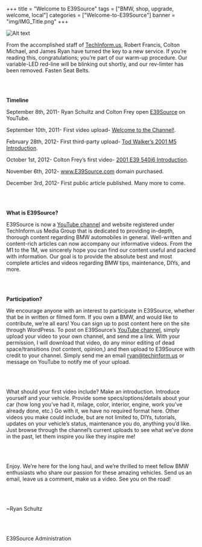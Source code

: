 +++
title = "Welcome to E39Source"
tags = ["BMW, shop, upgrade, welcome, local"]
categories = ["Welcome-to-E39Source"]
banner = "img/IMG_Title.png"
+++

![Alt text](https://e39source.com/wp-content/uploads/2012/12/Title.png)

From the accomplished staff of [TechInform.us](http://www.techinform.us/), Robert Francis, Colton Michael, and James Ryan have turned the key to a new service.  If you’re reading this, congratulations; you’re part of our warm-up procedure.  Our variable-LED red-line will be blinking out shortly, and our rev-limter has been removed.  Fasten Seat Belts.

&nbsp;<br/><br/>

**Timeline**

September 8th, 2011-      Ryan Schultz and Colton Frey open [E39Source](http://www.youtube.com/e39source) on YouTube.

September 10th, 2011-    First video upload- [Welcome to the Channel!](http://www.youtube.com/watch?v=xLjoPi_Q3nE).


February 28th, 2012-        First third-party upload- [Tod Walker’s 2001 M5 Introduction](http://www.youtube.com/watch?v=p9tlvN9kCl8).  


October 1st, 2012-           Colton Frey’s first video- [2001 E39 540i6 Introduction](http://www.youtube.com/watch?v=zQjA9sqLkD8).

November 6th, 2012-       www.E39Source.com domain purchased.

December 3rd, 2012-       First public article published.  Many more to come.

&nbsp;<br/><br/>

**What is E39Source?**

E39Source is now a [YouTube channel](http://www.youtube.com/e39source) and website registered under TechInform.us Media Group that is dedicated to providing in-depth, thorough content regarding BMW automobiles in general.  Well-written and content-rich articles can now accompany our informative videos. From the M1 to the 1M, we sincerely hope you can find our content useful and packed with information.  Our goal is to provide the absolute best and most complete articles and videos regarding BMW tips, maintenance, DIYs, and more.

&nbsp;<br/><br/>

**Participation?**

We encourage anyone with an interest to participate in E39Source, whether that be in written or filmed form.  If you own a BMW, and would like to contribute, we’re all ears!  You can sign up to post content here on the site through WordPress.  To post on E39Source’s [YouTube channel](http://www.youtube.com/e39source), simply upload your video to your own channel, and send me a link.  With your permission, I will download that video, do any minor editing of dead space/transitions (not content, opinion,) and then upload to E39Source with credit to your channel.  Simply send me an email <ryan@techinform.us> or message on YouTube to notify me of your upload.

&nbsp;<br/><br/>

What should your first video include?    Make an introduction. Introduce yourself and your vehicle.  Provide some specs/options/details about your car (how long you’ve had it, milage, color, interior, engine, work you’ve already done, etc.)  Go with it, we have no required format here. Other videos you make could include, but are not limited to, DIYs, tutorials, updates on your vehicle’s status, maintenance you do, anything you’d like.  Just browse through the channel’s current uploads to see what we’ve done in the past, let them inspire you like they inspire me!

&nbsp;<br/><br/>

Enjoy.  We’re here for the long haul, and we’re thrilled to meet fellow BMW enthusiasts who share our passion for these amazing vehicles. Send us an email, leave us a comment, make us a video.  See you on the road!

&nbsp;<br/><br/>

~Ryan Schultz

&nbsp;<br/><br/>

E39Source Administration

&nbsp;<br/><br/>